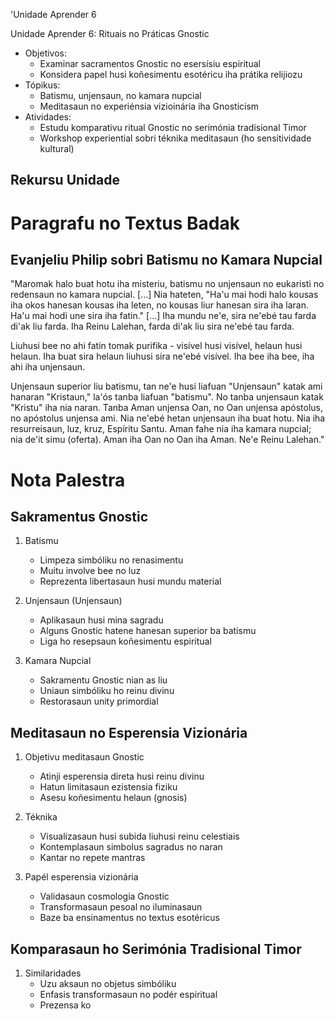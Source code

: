 'Unidade Aprender 6

Unidade Aprender 6: Rituais no Práticas Gnostic
- Objetivos:
  * Examinar sacramentos Gnostic no esersísiu espiritual
  * Konsidera papel husi koñesimentu esotéricu iha prátika relijiozu
- Tópikus:
  * Batismu, unjensaun, no kamara nupcial
  * Meditasaun no experiénsia vizioinária iha Gnosticism
- Atividades:
  * Estudu komparativu ritual Gnostic no serimónia tradisional Timor
  * Workshop experiential sobri téknika meditasaun (ho sensitividade kultural)

## Rekursu Unidade

# Paragrafu no Textus Badak

## Evanjeliu Philip sobri Batismu no Kamara Nupcial

"Maromak halo buat hotu iha misteriu, batismu no unjensaun no eukaristi no redensaun no kamara nupcial. [...] Nia hateten, "Ha'u mai hodi halo kousas iha okos hanesan kousas iha leten, no kousas liur hanesan sira iha laran. Ha'u mai hodi une sira iha fatin." [...] Iha mundu ne'e, sira ne'ebé tau farda di'ak liu farda. Iha Reinu Lalehan, farda di'ak liu sira ne'ebé tau farda.

Liuhusi bee no ahi fatin tomak purifika - visível husi visível, helaun husi helaun. Iha buat sira helaun liuhusi sira ne'ebé visível. Iha bee iha bee, iha ahi iha unjensaun.

Unjensaun superior liu batismu, tan ne'e husi liafuan "Unjensaun" katak ami hanaran "Kristaun," la'ós tanba liafuan "batismu". No tanba unjensaun katak "Kristu" iha nia naran. Tanba Aman unjensa Oan, no Oan unjensa apóstolus, no apóstolus unjensa ami. Nia ne'ebé hetan unjensaun iha buat hotu. Nia iha resurreisaun, luz, kruz, Espíritu Santu. Aman fahe nia iha kamara nupcial; nia de'it simu (oferta). Aman iha Oan no Oan iha Aman. Ne'e Reinu Lalehan."

# Nota Palestra

## Sakramentus Gnostic

1. Batismu
   - Limpeza simbóliku no renasimentu
   - Muitu involve bee no luz
   - Reprezenta libertasaun husi mundu material

2. Unjensaun (Unjensaun)
   - Aplikasaun husi mina sagradu
   - Alguns Gnostic hatene hanesan superior ba batismu
   - Liga ho resepsaun koñesimentu espiritual

3. Kamara Nupcial
   - Sakramentu Gnostic nian as liu
   - Uniaun simbóliku ho reinu divinu
   - Restorasaun unity primordial

## Meditasaun no Esperensia Vizionária

1. Objetivu meditasaun Gnostic
   - Atinji esperensia direta husi reinu divinu
   - Hatun limitasaun ezistensia fiziku
   - Asesu koñesimentu helaun (gnosis)

2. Téknika
   - Visualizasaun husi subida liuhusi reinu celestiais
   - Kontemplasaun simbolus sagradus no naran
   - Kantar no repete mantras

3. Papél esperensia vizionária
   - Validasaun cosmologia Gnostic
   - Transformasaun pesoal no iluminasaun
   - Baze ba ensinamentus no textus esotéricus

## Komparasaun ho Serimónia Tradisional Timor

1. Similaridades
   - Uzu aksaun no objetus simbóliku
   - Enfasis transformasaun no podér espiritual
   - Prezensa ko